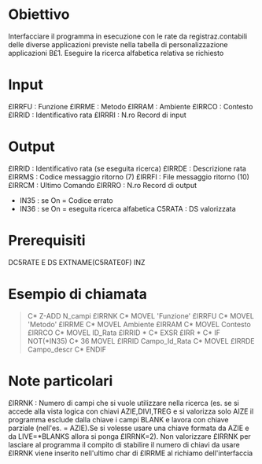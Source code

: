 # Obiettivo
 Interfacciare il programma in esecuzione con le rate da  registraz.contabili delle diverse applicazioni previste nella  tabella di personalizzazione applicazioni B£1.
 Eseguire la ricerca alfabetica relativa se richiesto

# Input
£IRRFU :  Funzione
£IRRME :  Metodo
£IRRAM :  Ambiente
£IRRCO :  Contesto
£IRRID :  Identificativo rata
£IRRRI :  N.ro Record di input

# Output
£IRRID :  Identificativo rata (se eseguita ricerca)
£IRRDE :  Descrizione rata
£IRRMS :  Codice messaggio ritorno (7)
£IRRFI :  File   messaggio ritorno (10)
£IRRCM :  Ultimo Comando
£IRRRO :  N.ro Record di output
- IN35  :  se On = Codice errato
- IN36  :  se On = eseguita ricerca alfabetica
C5RATA :  DS valorizzata


# Prerequisiti
DC5RATE         E DS                  EXTNAME(C5RATE0F) INZ

# Esempio di chiamata
>C\*                  Z-ADD     N_campi       £IRRNK
C\*                  MOVEL     'Funzione'    £IRRFU
C\*                  MOVEL     'Metodo'      £IRRME
C\*                  MOVEL     Ambiente      £IRRAM
C\*                  MOVEL     Contesto      £IRRCO
C\*                  MOVEL     ID_Rata       £IRRID
 \*
C\*                  EXSR      £IRR
 \*
C\*                  IF        NOT(\*IN35)
C\*  36              MOVEL     £IRRID        Campo_Id_Rata
C\*                  MOVEL     £IRRDE        Campo_descr
C\*                  ENDIF


# Note particolari
£IRRNK :  Numero di campi che si vuole utilizzare nella ricerca (es. se si accede alla vista logica con chiavi AZIE,DIVI,TREG  e si valorizza solo AIZE il programma esclude dalla chiave i campi BLANK e lavora con chiave parziale (nell'es. = AZIE).Se si volesse usare una chiave formata da AZIE e da LIVE=\*BLANKS allora si ponga £IRRNK=2).
Non valorizzare £IRRNK per lasciare al programma il compito di stabilire il numero di chiavi da usare £IRRNK viene inserito nell'ultimo char di £IRRME al richiamo dell'interfaccia
